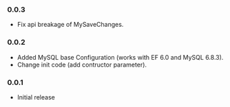 ﻿### 0.0.3

 * Fix api breakage of MySaveChanges.

### 0.0.2

 * Added MySQL base Configuration (works with EF 6.0 and MySQL 6.8.3).
 * Change init code (add contructor parameter).

### 0.0.1

 * Initial release
